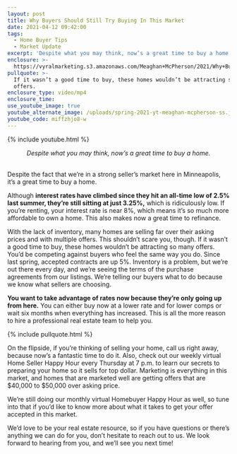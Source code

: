 ```yaml
---
layout: post
title: Why Buyers Should Still Try Buying In This Market
date: 2021-04-12 09:42:00
tags:
  - Home Buyer Tips
  - Market Update
excerpt: 'Despite what you may think, now’s a great time to buy a home.'
enclosure: >-
  https://vyralmarketing.s3.amazonaws.com/Meaghan+McPherson/2021/Why+Buyers+Should+Still+Try+Buying+in+This+Market.mp4
pullquote: >-
  If it wasn’t a good time to buy, these homes wouldn’t be attracting so many
  offers.
enclosure_type: video/mp4
enclosure_time:
use_youtube_image: true
youtube_alternate_image: /uploads/spring-2021-yt-meaghan-mcpherson-ss.jpg
youtube_code: miffzhjo8-w
---
```

{% include youtube.html %}

<center><em>Despite what you may think, now&rsquo;s a great time to buy a home.</em></center>

<center>&nbsp;</center>

Despite the fact that we’re in a strong seller’s market here in Minneapolis, it’s a great time to buy a home.&nbsp;

Although **interest rates have climbed since they hit an all-time low of 2.5% last summer, they’re still sitting at just 3.25%,** which is ridiculously low. If you’re renting, your interest rate is near 8%, which means it’s so much more affordable to own a home. This also makes now a great time to refinance.&nbsp;

With the lack of inventory, many homes are selling far over their asking prices and with multiple offers. This shouldn’t scare you, though. If it wasn’t a good time to buy, these homes wouldn’t be attracting so many offers. You’d be competing against buyers who feel the same way you do. Since last spring, accepted contracts are up 5%. Inventory is a problem, but we’re out there every day, and we’re seeing the terms of the purchase agreements from our listings. We’re telling our buyers what to do because we know what sellers are choosing.&nbsp;

**You want to take advantage of rates now because they’re only going up from here.** You can either buy now at a lower rate and for lower comps or wait six months when everything has increased. This is all the more reason to hire a professional real estate team to help you.&nbsp;

{% include pullquote.html %}

On the flipside, if you’re thinking of selling your home, call us right away, because now’s a fantastic time to do it. Also, check out our weekly virtual Home Seller Happy Hour every Thursday at 7 p.m. to learn our secrets to preparing your home so it sells for top dollar. Marketing is everything in this market, and homes that are marketed well are getting offers that are $40,000 to $50,000 over asking price.&nbsp;

We’re still doing our monthly virtual Homebuyer Happy Hour as well, so tune into that if you’d like to know more about what it takes to get your offer accepted in this market.&nbsp;

We’d love to be your real estate resource, so if you have questions or there’s anything we can do for you, don’t hesitate to reach out to us. We look forward to hearing from you, and we’ll see you next time\!
